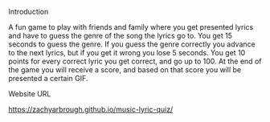 Introduction 

A fun game to play with friends and family where you get presented lyrics and have to guess the genre of the song the lyrics go to.  You get 15 seconds to guess the genre.  If you guess the genre correctly you advance to the next lyrics, but if you get it wrong you lose 5 seconds.  You get 10 points for every correct lyric you get correct, and go up to 100.  At the end of the game you will receive a score, and based on that score you will be presented a certain GIF.  

Website URL 

https://zachyarbrough.github.io/music-lyric-quiz/

